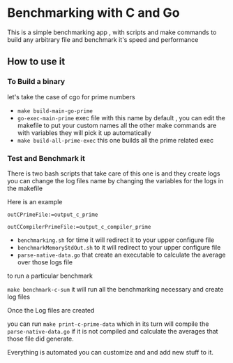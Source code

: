 # Benchmarking with C and Go

This is a simple benchmarking app , with scripts and make commands to build any 
arbitrary file and benchmark it's speed and performance


## How to use it 

### To Build a binary
let's take the case of cgo for prime numbers
* `make build-main-go-prime`
* `go-exec-main-prime` exec file with this name by default , you can edit the makefile to put your custom names all the other make commands are with variables they will pick it up automatically
* `make build-all-prime-exec` this one builds all the prime related exec


### Test and Benchmark it
There is two bash scripts that take care of this one is and they create logs
you can change the log files name by changing the variables for the logs in the makefile

Here is an example

`outCPrimeFile:=output_c_prime`

`outCCompilerPrimeFile:=output_c_compiler_prime`

* `benchmarking.sh` for time it will redirect it to your upper configure file
* `benchmarkMemoryStdOut.sh` to it will redirect to your upper configure file
* `parse-native-data.go` that create an executable to calculate the average over those logs file

to run a particular benchmark

`make benchmark-c-sum` it will run all the benchmarking necessary and create log files

Once the Log files are created

you can run
`make print-c-prime-data` which in its turn will compile the `parse-native-data.go`
if it is not compiled and calculate the averages that those file did generate.

Everything is automated you can customize and and add new stuff to it.